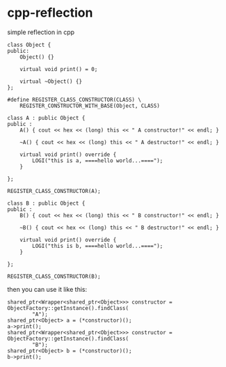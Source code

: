 # cpp-reflection
simple reflection in cpp


    class Object {
    public:
        Object() {}

        virtual void print() = 0;

        virtual ~Object() {}
    };

    #define REGISTER_CLASS_CONSTRUCTOR(CLASS) \
        REGISTER_CONSTRUCTOR_WITH_BASE(Object, CLASS)

    class A : public Object {
    public :
        A() { cout << hex << (long) this << " A constructor!" << endl; }

        ~A() { cout << hex << (long) this << " A destructor!" << endl; }

        virtual void print() override {
            LOGI("this is a, ====hello world...====");
        }

    };

    REGISTER_CLASS_CONSTRUCTOR(A);

    class B : public Object {
    public :
        B() { cout << hex << (long) this << " B constructor!" << endl; }

        ~B() { cout << hex << (long) this << " B destructor!" << endl; }

        virtual void print() override {
            LOGI("this is b, ====hello world...====");
        }

    };

    REGISTER_CLASS_CONSTRUCTOR(B);

then you can use it like this:

    shared_ptr<Wrapper<shared_ptr<Object>>> constructor = ObjectFactory::getInstance().findClass(
            "A");
    shared_ptr<Object> a = (*constructor)();
    a->print();
    shared_ptr<Wrapper<shared_ptr<Object>>> constructor = ObjectFactory::getInstance().findClass(
            "B");
    shared_ptr<Object> b = (*constructor)();
    b->print();
